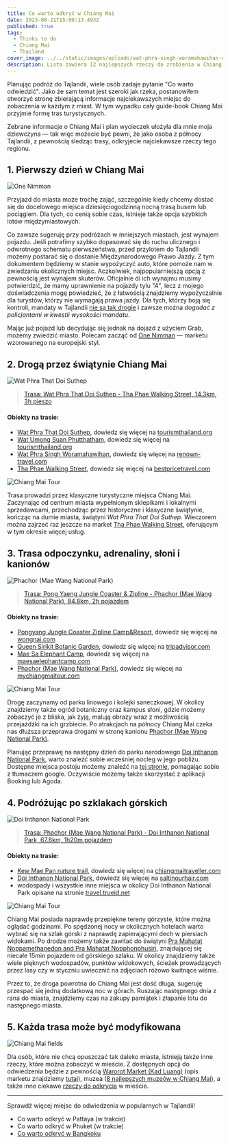 ```yaml
---
title: Co warto odkryć w Chiang Mai
date: 2023-08-21T15:00:13.493Z
published: true
tags:
  - Thinks to do
  - Chiang Mai
  - Thailand
cover_image: ../../static/images/uploads/wat-phra-singh-woramahawihan-entrance.jpeg
description: Lista zawiera 12 najlepszych rzeczy do zrobienia w Chiang Mai, od klasycznych atrakcji turystycznych do modnych miejsc, które mogą pomóc w zaplanowaniu idealnej podróży...
---
```


Planując podróż do Tajlandii, wiele osób zadaje pytanie "Co warto odwiedzić". Jako że sam temat jest szeroki jak rzeka, postanowiłem stworzyć stronę zbierającą informacje najciekawszych miejsc do zobaczenia w każdym z miast. W tym wypadku cały guide-book Chiang Mai przyjmie formę tras turystycznych. 

Zebrane informacje o Chiang Mai i plan wycieczek ułożyła dla mnie moja dziewczyna — tak więc możecie być pewni, że jako osoba z północy Tajlandii, z pewnością śledząc trasy, odkryjecie najciekawsze rzeczy tego regionu. 

## 1. Pierwszy dzień w Chiang Mai
![One Nimman](../../static/images/uploads/one-nimman.jpeg "One Nimman")

Przyjazd do miasta może trochę zająć, szczególnie kiedy chcemy dostać się do docelowego miejsca dziesięciogodzinną nocną trasą busem lub pociągiem. Dla tych, co cenią sobie czas, istnieje także opcja szybkich lotów międzymiastowych. 

Co zawsze sugeruję przy podróżach w mniejszych miastach, jest wynajem pojazdu. Jeśli potrafimy szybko dopasować się do ruchu ulicznego i odwrotnego schematu pierwszeństwa, przed przylotem do Tajlandii możemy postarać się o dostanie Międzynarodowego Prawo Jazdy. Z tym dokumentem będziemy w stanie wypożyczyć auto, które pomoże nam w zwiedzaniu okolicznych miejsc. Aczkolwiek, najpopularniejszą opcją z pewnością jest wynajem skuterów. Oficjalnie di ich wynajmu musimy potwierdzić, że mamy uprawnienie na pojazdy tylu _"A"_, lecz z mojego doświadczenia mogę powiedzieć, że z łatwością znajdziemy wypożyczalnie dla turystów, którzy nie wymagają prawa jazdy. Dla tych, którzy boją się kontroli, mandaty w Tajlandii [nie są tak drogie](https://www.phuket-motorbike-rental.com/the-penalties-for-traffic-offenses-in-thailand/) i zawsze można _dogadać z policjantami w kwestii wysokości mandatu_.

Mając już pojazd lub decydując się jednak na dojazd z użyciem Grab, możemy zwiedzić miasto. Polecam zacząć od [One Nimman](https://goo.gl/maps/SWcU294FTE2hC9tH8) — marketu wzorowanego na europejski styl.

## 2. Drogą przez świątynie Chiang Mai
![Wat Phra That Doi Suthep](../../static/images/uploads/wat-phra-singh-woramahawihan.jpeg "Wat Phra That Doi Suthep")

> [Trasa: Wat Phra That Doi Suthep - Tha Phae Walking Street, 14.3km, 3h pieszo](https://goo.gl/maps/ogLepP3F4oxFrhFm6)

#### Obiekty na trasie:
- [Wat Phra That Doi Suthep](https://goo.gl/maps/sUq7BVAbLaqLDU7u8), dowiedz się więcej na [tourismthailand.org](https://www.tourismthailand.org/Attraction/wat-phra-that-doi-suthep)
- [Wat Umong Suan Phutthatham](https://goo.gl/maps/CU6kBa5VuQ5R4W3i9), dowiedz się więcej na [tourismthailand.org](https://www.tourismthailand.org/Attraction/wat-umong)
- [Wat Phra Singh Woramahawihan](https://goo.gl/maps/k5TJdKrqvrXJTq7dA), dowiedz się więcej na [renown-travel.com](https://www.renown-travel.com/temples/wat-phra-singh.html)
- [Tha Phae Walking Street](https://goo.gl/maps/G7bEY75HtFsAY6Sy5), dowiedz się więcej na [bestpricetravel.com](https://www.bestpricetravel.com/travel-guide/thapae-walking-street.html)

![Chiang Mai Tour](../../static/images/uploads/tour-day-1.jpg "Chiang Mai Tour")

Trasa prowadzi przez klasyczne turystyczne miejsca Chiang Mai. Zaczynając od centrum miasta wypełnionym sklepikami i lokalnymi sprzedawcami, przechodząc przez historyczne i klasyczne świątynie, kończąc na dumie miasta, świątyni _Wat Phra That Doi Suthep_. Wieczorem można zajrzeć raz jeszcze na market [Tha Phae Walking Street](https://goo.gl/maps/G7bEY75HtFsAY6Sy5), oferującym w tym okresie więcej usług.

## 3. Trasa odpoczynku, adrenaliny, słoni i kanionów
![Phachor (Mae Wang National Park)](../../static/images/uploads/phachor-mae-wang-national-park.jpeg "Phachor (Mae Wang National Park)")

> [Trasa: Pong Yaeng Jungle Coaster & Zipline - Phachor (Mae Wang National Park), 84.8km, 2h pojazdem](https://goo.gl/maps/zMDUC3GXpCRdbesR6)

#### Obiekty na trasie:
- [Pongyang Jungle Coaster Zipline Camp&Resort](https://goo.gl/maps/XR4TAMSABLcL3YT89), dowiedz się więcej na [wongnai.com](https://www.wongnai.com/attractions/349985bq-pongyang-jungle-coaster-zipline-camp-resort)
- [Queen Sirikit Botanic Garden](https://goo.gl/maps/9779ve9YDvKUkJSa9), dowiedz się więcej na [tripadvisor.com](https://www.tripadvisor.com/Attraction_Review-g1766192-d548427-Reviews-Queen_Sirikit_Botanic_Garden-Mae_Rim.html)
- [Mae Sa Elephant Camp](https://goo.gl/maps/uDPK781S2ZMBJkwWA), dowiedz się więcej na [maesaelephantcamp.com](https://maesaelephantcamp.com/)
- [Phachor (Mae Wang National Park)](https://goo.gl/maps/zoKcxdka6UwtuSZr6), dowiedz się więcej na [mychiangmaitour.com](https://mychiangmaitour.com/pha-choi_or_pha-chor/) 

![Chiang Mai Tour](../../static/images/uploads/tour-day-2.jpeg "Chiang Mai Tour")

Drogę zaczynamy od parku linowego i kolejki saneczkowej. W okolicy znajdziemy także ogród botaniczny oraz kampus słoni, gdzie możemy zobaczyć je z bliska, jak żyją, malują obrazy wraz z możliwością przejażdżki na ich grzbiecie. Po atrakcjach na północy Chiang Mai czeka nas dłuższa przeprawa drogami w stronę kanionu [Phachor (Mae Wang National Park)](https://goo.gl/maps/zoKcxdka6UwtuSZr6). 

Planując przeprawę na następny dzień do parku narodowego [Doi Inthanon National Park](https://goo.gl/maps/VoDKZTzAESSfsH2w9), warto znaleźć sobie wcześniej nocleg w jego pobliżu. Dostępne miejsca postoju możemy znaleźć na [tej stronie](https://www.paiduaykan.com/hotel/%E0%B8%97%E0%B8%B5%E0%B9%88%E0%B8%9E%E0%B8%B1%E0%B8%81%E0%B8%94%E0%B8%AD%E0%B8%A2%E0%B8%AD%E0%B8%B4%E0%B8%99%E0%B8%97%E0%B8%99%E0%B8%99%E0%B8%97%E0%B9%8C/), pomagając sobie z tłumaczem google. Oczywiście możemy także skorzystać z aplikacji Booking lub Agoda.

## 4. Podróżując po szklakach górskich
![Doi Inthanon National Park](../../static/images/uploads/doi-inthanon-national-park.jpeg "Doi Inthanon National Park")

> [Trasa: Phachor (Mae Wang National Park) - Doi Inthanon National Park, 67.8km, 1h20m pojazdem](https://goo.gl/maps/t8ZMevyX5Jgv8vBV7)

#### Obiekty na trasie:
- [Kew Mae Pan nature trail](https://goo.gl/maps/tuDiPT5MmWzp7Woo8), dowiedz się więcej na [chiangmaitraveller.com](https://www.chiangmaitraveller.com/kew-mae-pan-nature-trail-chiang-mai/)
- [Doi Inthanon National Park](https://goo.gl/maps/VoDKZTzAESSfsH2w9), dowiedz się więcej na [saltinourhair.com](https://www.saltinourhair.com/thailand/doi-inthanon/)
- wodospady i wszystkie inne miejsca w okolicy Doi Inthanon National Park opisane na stronie [travel.trueid.net](https://travel.trueid.net/detail/zRMY0yBLNwvR)

![Chiang Mai Tour](../../static/images/uploads/tour-day-3.jpeg "Chiang Mai Tour")

Chiang Mai posiada naprawdę przepiękne tereny górzyste, które można oglądać godzinami. Po spędzonej nocy w okolicznych hotelach warto wybrać się na szlak górski z naprawdę zapierającymi dech w piersiach widokami. Po drodze możemy także zawitać do świątyni [Pra Mahatat Noppamethanedon and Pra Mahatat Nopphonphusiri](https://goo.gl/maps/KJGBRFtYMBnKyzVc9), znajdującej się niecałe 15min pojazdem od górskiego szlaku. W okolicy znajdziemy także wiele pięknych wodospadów, punktów widokowych, ścieżek prowadzących przez lasy czy w styczniu uwiecznić na zdjęciach różowo kwitnące wiśnie. 

Przez to, że droga powrotna do Chiang Mai jest dość długa, sugeruję przespać się jedną dodatkową noc w górach. Ruszając następnego dnia z rana do miasta, znajdziemy czas na zakupy pamiątek i złapanie lotu do następnego miasta.

## 5. Każda trasa może być modyfikowana
![Chiang Mai fields](../../static/images/uploads/chiang-mai-fields.jpeg "Chiang Mai fields")

Dla osób, które nie chcą opuszczać tak daleko miasta, istnieją także inne rzeczy, które można zobaczyć w mieście. Z dostępnych opcji do odwiedzenia będzie z pewnością [Warorot Market (Kad Luang)](https://goo.gl/maps/LR7snCmRHR9NZAUY7) (opis marketu znajdziemy [tutaj](https://www.chiangmai-alacarte.com/blog/warorot-market-in-chiang-mai/)), muzea ([8 najlepszych muzeów w Chiang Mai](https://www.tripsavvy.com/best-museums-in-chiang-mai-thailand-5198372)), a także inne ciekawe [rzeczy do odkrycia](https://travel.trueid.net/detail/K2qVnyVo7MO) w mieście.
___


Sprawdź więcej miejsc do odwiedzenia w popularnych w Tajlandii!

- Co warto odkryć w Pattaya (w trakcie)
- Co warto odkryć w Phuket (w trakcie)
- [Co warto odkryć w Bangkoku](/co-warto-odkryc-w-bangkoku)
